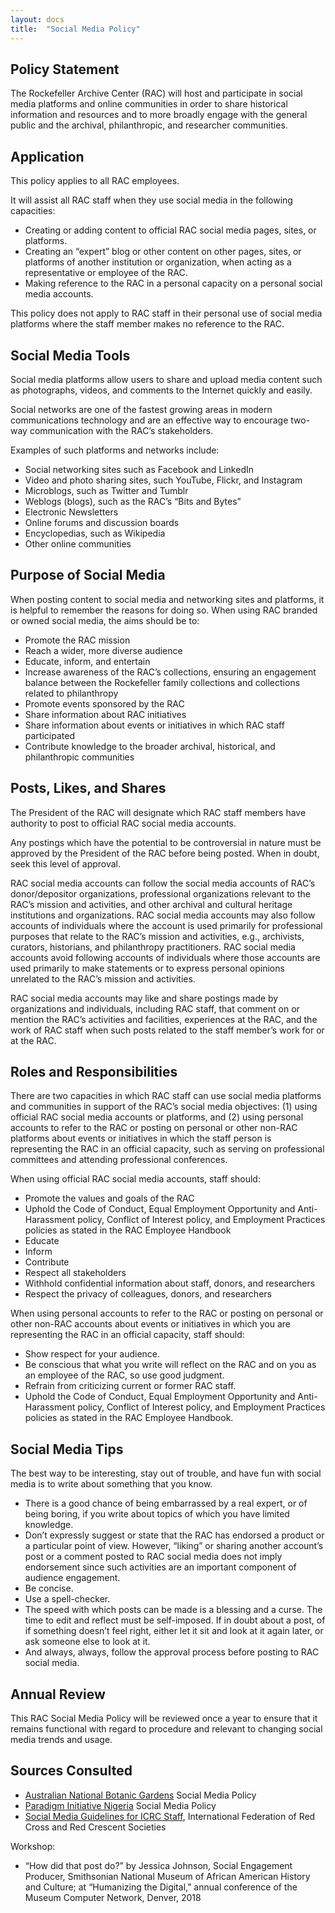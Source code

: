 ```yaml
---
layout: docs
title:  "Social Media Policy"
---
```


## Policy Statement

The Rockefeller Archive Center (RAC) will host and participate in social media platforms and online communities in order to share historical information and resources and to more broadly engage with the general public and the archival, philanthropic, and researcher communities.

## Application

This policy applies to all RAC employees.

It will assist all RAC staff when they use social media in the following capacities:
- Creating or adding content to official RAC social media pages, sites, or platforms.
- Creating an “expert” blog or other content on other pages, sites, or platforms of another institution or organization, when acting as a representative or employee of the RAC.
- Making reference to the RAC in a personal capacity on a personal social media accounts.

This policy does not apply to RAC staff in their personal use of social media platforms where the staff member makes no reference to the RAC.

## Social Media Tools

Social media platforms allow users to share and upload media content such as photographs, videos, and comments to the Internet quickly and easily.

Social networks are one of the fastest growing areas in modern communications technology and are an effective way to encourage two-way communication with the RAC’s stakeholders.

Examples of such platforms and networks include:
- Social networking sites such as Facebook and LinkedIn
- Video and photo sharing sites, such YouTube, Flickr, and Instagram
- Microblogs, such as Twitter and Tumblr
- Weblogs (blogs), such as the RAC’s “Bits and Bytes”
- Electronic Newsletters
- Online forums and discussion boards
- Encyclopedias, such as Wikipedia
- Other online communities

## Purpose of Social Media

When posting content to social media and networking sites and platforms, it is helpful to remember the reasons for doing so. When using RAC branded or owned social media, the aims should be to:
- Promote the RAC mission
- Reach a wider, more diverse audience
- Educate, inform, and entertain
- Increase awareness of the RAC’s collections, ensuring an engagement balance between the Rockefeller family collections and collections related to philanthropy
- Promote events sponsored by the RAC
- Share information about RAC initiatives
- Share information about events or initiatives in which RAC staff participated
- Contribute knowledge to the broader archival, historical, and philanthropic communities

## Posts, Likes, and Shares

The President of the RAC will designate which RAC staff members have authority to post to official RAC social media accounts.

Any postings which have the potential to be controversial in nature must be approved by the President of the RAC before being posted. When in doubt, seek this level of approval.

RAC social media accounts can follow the social media accounts of RAC’s donor/depositor organizations, professional organizations relevant to the RAC’s mission and activities, and other archival and cultural heritage institutions and organizations. RAC social media accounts may also follow accounts of individuals where the account is used primarily for professional purposes that relate to the RAC’s mission and activities, e.g., archivists, curators, historians, and philanthropy practitioners.  RAC social media accounts avoid following accounts of individuals where those accounts are used primarily to make statements or to express personal opinions unrelated to the RAC’s mission and activities. 

RAC social media accounts may like and share postings made by organizations and individuals, including RAC staff, that comment on or mention the RAC’s activities and facilities, experiences at the RAC, and the work of RAC staff when such posts related to the staff member’s work for or at the RAC.


## Roles and Responsibilities

There are two capacities in which RAC staff can use social media platforms and communities in support of the RAC’s social media objectives: (1) using official RAC social media accounts or platforms, and (2) using personal accounts to refer to the RAC or posting on personal or other non-RAC platforms about events or initiatives in which the staff person is representing the RAC in an official capacity, such as serving on professional committees and attending professional conferences.

When using official RAC social media accounts, staff should:
- Promote the values and goals of the RAC
- Uphold the Code of Conduct, Equal Employment Opportunity and Anti-Harassment policy, Conflict of Interest policy, and Employment Practices policies as stated in the RAC Employee Handbook
- Educate
- Inform
- Contribute
- Respect all stakeholders
- Withhold confidential information about staff, donors, and researchers
- Respect the privacy of colleagues, donors, and researchers

When using personal accounts to refer to the RAC or posting on personal or other non-RAC accounts about events or initiatives in which you are representing the RAC in an official capacity, staff should:
- Show respect for your audience.
- Be conscious that what you write will reflect on the RAC and on you as an employee of the RAC, so use good judgment.
- Refrain from criticizing current or former RAC staff.
- Uphold the Code of Conduct, Equal Employment Opportunity and Anti-Harassment policy, Conflict of Interest policy, and Employment Practices policies as stated in the RAC Employee Handbook.

## Social Media Tips

The best way to be interesting, stay out of trouble, and have fun with social media is to write about something that you know.

-	There is a good chance of being embarrassed by a real expert, or of being boring, if you write about topics of which you have limited knowledge.
-	Don’t expressly suggest or state that the RAC has endorsed a product or a particular point of view. However, “liking” or sharing another account’s post or a comment posted to RAC social media does not imply endorsement since such activities are an important component of audience engagement.
-	Be concise.
-	Use a spell-checker.
-	The speed with which posts can be made is a blessing and a curse. The time to edit and reflect must be self-imposed. If in doubt about a post, of if something doesn’t feel right, either let it sit and look at it again later, or ask someone else to look at it.
-	And always, always, follow the approval process before posting to RAC social media.

## Annual Review

This RAC Social Media Policy will be reviewed once a year to ensure that it remains functional with regard to procedure and relevant to changing social media trends and usage.

## Sources Consulted

- [Australian National Botanic Gardens](https://www.anbg.gov.au/index.html) Social Media Policy  
- [Paradigm Initiative Nigeria](https://pinigeria.org/) Social Media Policy  
- [Social Media Guidelines for ICRC Staff](http://sm4good.com/wp-content/uploads/2009/11/Red-Cross-Red-Crescent-SocialMedia-Guidelines.pdf), International Federation of Red Cross and Red Crescent Societies

Workshop: 
- “How did that post do?” by Jessica Johnson, Social Engagement Producer, Smithsonian National Museum of African American History and Culture; at “Humanizing the Digital,” annual conference of the Museum Computer Network, Denver, 2018
